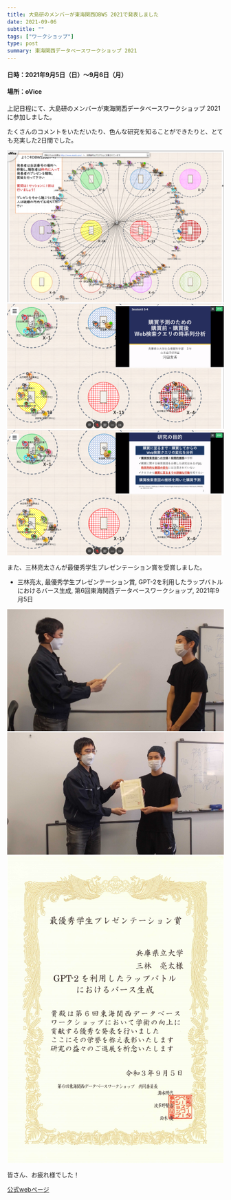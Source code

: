 ```yaml
---
title: 大島研のメンバーが東海関西DBWS 2021で発表しました
date: 2021-09-06
subtitle: ""
tags: ["ワークショップ"]
type: post
summary: 東海関西データベースワークショップ 2021
---
```




#### 日時：2021年9月5日（日）～9月6日（月）
#### 場所：oVice

上記日程にて、大島研のメンバーが東海関西データベースワークショップ 2021に参加しました。

たくさんのコメントをいただいたり、色んな研究を知ることができたりと、とても充実した2日間でした。

![](final.png) 
![](dbws_img0.png)
![](dbws_img2.png)

また、三林亮太さんが最優秀学生プレゼンテーション賞を受賞しました。
- 三林亮太, 最優秀学生プレゼンテーション賞, GPT-2を利用したラップバトルにおけるバース生成, 第6回東海関西データベースワークショップ, 2021年9月5日

![](IMG_20211001_160140.jpg)
![](IMG_20211001_160252.jpg)
![](最優秀学生プレゼンテーション賞.png)

皆さん、お疲れ様でした！

<!-- ![](IMG_0011.JPG) -->
[公式webページ](https://sites.google.com/db.info.gifu-u.ac.jp/dbws2021/)<br>
  
  



<!-- 1. 論文採録バージョン -->
<!-- [第一著者]さんの論文が「[学会フルネーム]」に採録されました。 -->

<!-- [公式Webページ](学会公式ページTopのURL) -->


<!-- 書誌情報。書式はPublicationsを参考。変にコードブロックとかで囲まなくてOK -->


<!-- [年月日]に発表予定 -->



<!-- 2. 論文発表済みバージョン -->
<!-- [第一著者]さんが「[学会フルネーム]」で発表しました。 -->

<!-- [公式Webページ](学会公式ページTopのURL) -->


<!-- 書誌情報。書式はPublicationsを参考。変にコードブロックとかで囲まなくてOK -->


<!-- 3. 論文受賞バージョン -->
<!-- [第一著者]さんの論文が「[学会フルネーム]」で「[受賞名]」を受賞しました -->

<!-- [公式Webページ](学会公式ページTopのURL) -->


<!-- 書誌情報。書式はPublicationsを参考。変にコードブロックとかで囲まなくてOK -->

<!-- 同学会複数名の場合は並べて良い感じにして -->